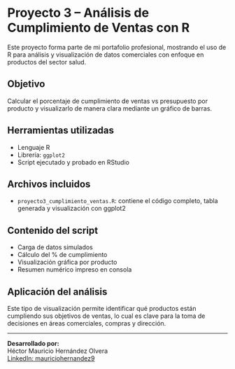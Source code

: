 # Proyecto 3 – Análisis de Cumplimiento de Ventas con R

Este proyecto forma parte de mi portafolio profesional, mostrando el uso de R para análisis y visualización de datos comerciales con enfoque en productos del sector salud.

## Objetivo
Calcular el porcentaje de cumplimiento de ventas vs presupuesto por producto y visualizarlo de manera clara mediante un gráfico de barras.

## Herramientas utilizadas
- Lenguaje R
- Librería: `ggplot2`
- Script ejecutado y probado en RStudio

## Archivos incluidos
- `proyecto3_cumplimiento_ventas.R`: contiene el código completo, tabla generada y visualización con ggplot2

## Contenido del script
- Carga de datos simulados
- Cálculo del % de cumplimiento
- Visualización gráfica por producto
- Resumen numérico impreso en consola

## Aplicación del análisis
Este tipo de visualización permite identificar qué productos están cumpliendo sus objetivos de ventas, lo cual es clave para la toma de decisiones en áreas comerciales, compras y dirección.

---

**Desarrollado por:**  
Héctor Mauricio Hernández Olvera  
[LinkedIn: mauriciohernandez9](https://www.linkedin.com/in/mauriciohernandez9)
